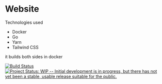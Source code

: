 # Website

Technologies used
 - Docker
 - Go
 - Yarn
 - Tailwind CSS

it builds both sides in docker

[![Build Status](https://travis-ci.org/carprks/website.svg?branch=master)](https://travis-ci.org/carprks/website)
[![Project Status: WIP -- Initial development is in progress, but there has not yet been a stable, usable release suitable for the public.](https://www.repostatus.org/badges/latest/wip.svg)](https://www.repostatus.org/#wip)

